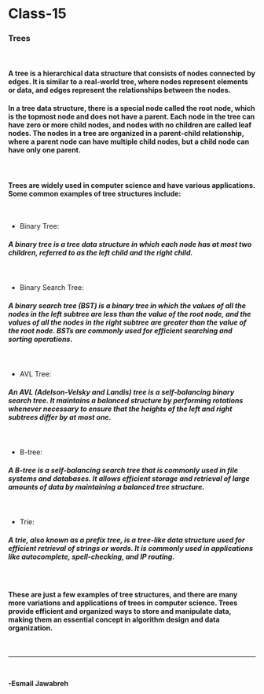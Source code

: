 # Class-15

### Trees
<br>

#### A tree is a hierarchical data structure that consists of nodes connected by edges. It is similar to a real-world tree, where nodes represent elements or data, and edges represent the relationships between the nodes.

#### In a tree data structure, there is a special node called the root node, which is the topmost node and does not have a parent. Each node in the tree can have zero or more child nodes, and nodes with no children are called leaf nodes. The nodes in a tree are organized in a parent-child relationship, where a parent node can have multiple child nodes, but a child node can have only one parent.
<br>

#### Trees are widely used in computer science and have various applications. Some common examples of tree structures include:
<br>

- Binary Tree: 
##### A binary tree is a tree data structure in which each node has at most two children, referred to as the left child and the right child.
<br>

- Binary Search Tree: 
##### A binary search tree (BST) is a binary tree in which the values of all the nodes in the left subtree are less than the value of the root node, and the values of all the nodes in the right subtree are greater than the value of the root node. BSTs are commonly used for efficient searching and sorting operations.
<br>

- AVL Tree: 
##### An AVL (Adelson-Velsky and Landis) tree is a self-balancing binary search tree. It maintains a balanced structure by performing rotations whenever necessary to ensure that the heights of the left and right subtrees differ by at most one.
<br>

- B-tree: 
##### A B-tree is a self-balancing search tree that is commonly used in file systems and databases. It allows efficient storage and retrieval of large amounts of data by maintaining a balanced tree structure.
<br>

- Trie: 
##### A trie, also known as a prefix tree, is a tree-like data structure used for efficient retrieval of strings or words. It is commonly used in applications like autocomplete, spell-checking, and IP routing.
<br>

#### These are just a few examples of tree structures, and there are many more variations and applications of trees in computer science. Trees provide efficient and organized ways to store and manipulate data, making them an essential concept in algorithm design and data organization.
<br>

---
<br>

**-Esmail Jawabreh**